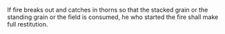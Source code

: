 If fire breaks out and catches in thorns so that the stacked grain or the standing grain or the field is consumed, he who started the fire shall make full restitution.
